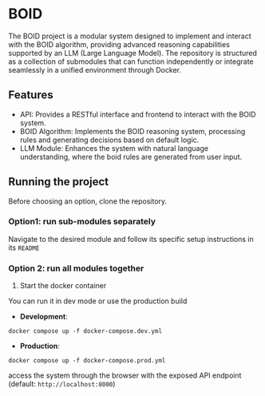 # BOID
The BOID project is a modular system designed to implement and interact with the BOID algorithm, 
providing advanced reasoning capabilities supported by an LLM (Large Language Model). 
The repository is structured as a collection of submodules that can function independently or 
integrate seamlessly in a unified environment through Docker.

## Features

- API: Provides a RESTful interface and frontend to interact with the BOID system.
- BOID Algorithm: Implements the BOID reasoning system, processing rules and 
generating decisions based on default logic.
- LLM Module: Enhances the system with natural language understanding, where the boid rules are generated from
user input.

## Running the project

Before choosing an option, clone the repository.

### Option1: run sub-modules separately

Navigate to the desired module and follow its specific setup instructions in its `README`

### Option 2: run all modules together

1. Start the docker container

You can run it in dev mode or use the production build
- **Development**:
```shell
docker compose up -f docker-compose.dev.yml
```
- **Production**:
```shell
docker compose up -f docker-compose.prod.yml
```

access the system through the browser with the exposed API endpoint (default: `http://localhost:8000`)
